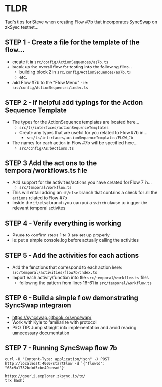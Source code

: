 # TLDR

Tad's tips for Steve when creating Flow #7b that incorporates SyncSwap on zkSync testnet...

## STEP 1 - Create a file for the template of the flow...

- create it in `src/config/ActionSequences/as7b.ts`
- break up the overall flow for testing into the following files...
  - building block 2 in `src/config/ActionSequences/as7b.ts`
  - etc.
- add Flow #7b to the "Flow Menu" - ie: `src/config/ActionSequences/index.ts`

## STEP 2 - If helpful add typings for the Action Sequence Template

- The types for the ActionSequence templates are located here...
  - `src/ts/interfaces/actionSequenceTemplates`
  - Create any types that are useful for you related to Flow #7b in...
    - `src/ts/interfaces/actionSequenceTemplates/FLOW_7b`
- The names for each action in Flow #7b will be specified here...
  - `src/config/As7bActions.ts`

## STEP 3 Add the actions to the temporal/workflows.ts file

- Add support for the activities/actions you have created for Flow 7 in...
  - `src/temporal/workflow.ts`
- This will entail adding an `if/else` branch that contains a check for all the `actions` related to Flow #7b
- Inside the `if/else` branch you can put a `switch` clause to trigger the relevant temporal activites

## STEP 4 - Verify everything is working

- Pause to confirm steps 1 to 3 are set up properly
- ie: put a simple console.log before actually calling the activities

## STEP 5 - Add the activities for each actions

- Add the functions that correspond to each action here: `src/temporal/activities/flow7b/index.ts`
- Import each activity/function into the `src/temporal/workflow.ts` files
  - following the pattern from lines 16-61 in `src/temporal/workflow.ts`

## STEP 6 - Build a simple flow demonstrating SyncSwap integraion

- https://syncswap.gitbook.io/syncswap/
- Work with Kyle to familiarize with protocol
- PRO TIP: Jump straight into implementation and avoid reading unnecessary documentation

## STEP 7 - Running SyncSwap flow 7b

```
curl -H "Content-Type: application/json" -X POST http://localhost:4000/startFlow -d '{"flowId": "65c9a1732bcbd5cbe49beead"}'
```

```
https://goerli.explorer.zksync.io/tx/
trx hash:
```
